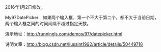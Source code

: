 
2016年1月2日修改。

My97DatePicker　如果两个输入框，第一个不大于第二个，都不大于当前日期，两个输入框之间的时间间隔不超过指定天数。

演示地址：http://runningls.com/demos/97/datepicker.html

说明文章：http://blog.csdn.net/liusaint1992/article/details/50449718

